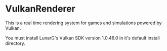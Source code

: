 # VulkanRenderer
This is a real time rendering system for games and simulations powered by Vulkan.

You must install LunarG's Vulkan SDK version 1.0.46.0 in it's default install directory.